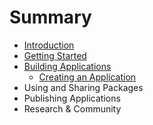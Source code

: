 # Summary

* [Introduction](README.md)
* [Getting Started](getting_started/README.md)
* [Building Applications](applications/README.md)
   * [Creating an Application](applications/creating.md)
* Using and Sharing Packages
* Publishing Applications
* Research & Community

